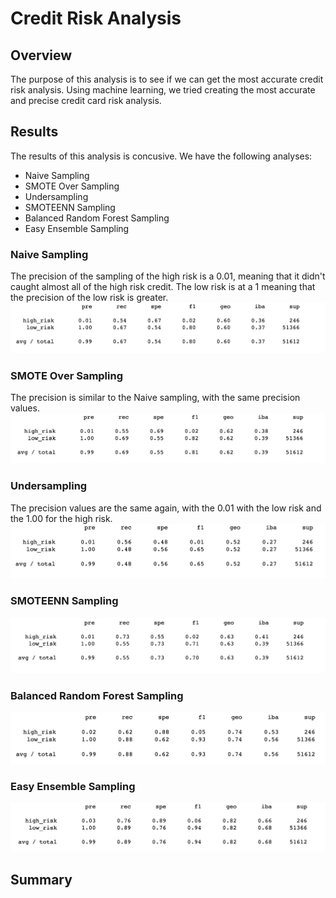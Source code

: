 # Credit Risk Analysis
## Overview
The purpose of this analysis is to see if we can get the most accurate credit risk analysis. Using machine learning, we tried creating the most accurate and precise credit card risk analysis.
## Results
The results of this analysis is concusive. We have the following analyses:
- Naive Sampling
- SMOTE Over Sampling
- Undersampling
- SMOTEENN Sampling
- Balanced Random Forest Sampling
- Easy Ensemble Sampling

### Naive Sampling
The precision of the sampling of the high risk is a 0.01, meaning that it didn't caught almost all of the high risk credit. The low risk is at a 1 meaning that the precision of the low risk is greater. 
![NaiveSampling](Resources/NaiveSampling.png)

### SMOTE Over Sampling
The precision is similar to the Naive sampling, with the same precision values. 
![SMOTE](Resources/SMOTE.png)

### Undersampling
The precision values are the same again, with the 0.01 with the low risk and the 1.00 for the high risk. 
![Undersampling](Resources/Undersampling.png)

### SMOTEENN Sampling
![SMOTEENN](Resources/SMOTEENN.png)

### Balanced Random Forest Sampling
![Balanced](Resources/Balanced.png)

### Easy Ensemble Sampling
![EasyEnsemable](Resources/EasyEnsemable.png)
## Summary

